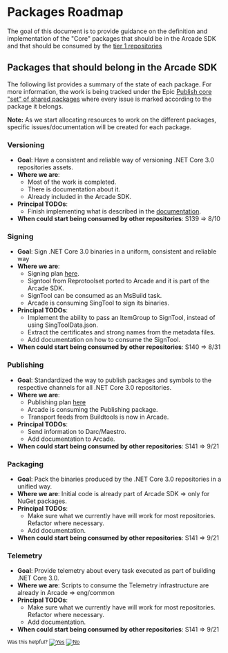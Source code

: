 # Packages Roadmap
The goal of this document is to provide guidance on the definition and implementation of the "Core" packages that should be in the
Arcade SDK and that should be consumed by the [tier 1 repositories](..\TierOneRepos.md)

## Packages that should belong in the Arcade SDK
The following list provides a summary of the state of each package. For more information, the work is being tracked under the Epic [Publish core "set" of shared packages](https://github.com/dotnet/arcade/issues/46) where every issue is marked according to the package it belongs.

**Note:** As we start allocating resources to work on the different packages, specific issues/documentation will be created for each package.

### Versioning
- **Goal**: Have a consistent and reliable way of versioning .NET Core 3.0 repositories assets.
- **Where we are**:
  - Most of the work is completed.
  - There is documentation about it.
  - Already included in the Arcade SDK.
- **Principal TODOs**:
  - Finish implementing what is described in the [documentation](Versioning.md).
- **When could start being consumed by other repositories**: S139 => 8/10

### Signing
- **Goal**: Sign .NET Core 3.0 binaries in a uniform, consistent and reliable way
- **Where we are**:
  - Signing plan [here](SigningPlan.md).
  - Signtool from Reprotoolset ported to Arcade and it is part of the Arcade SDK.
  - SignTool can be consumed as an MsBuild task.
  - Arcade is consuming SingTool to sign its binaries.
- **Principal TODOs**:
  - Implement the ability to pass an ItemGroup to SignTool, instead of using SingToolData.json.
  - Extract the certificates and strong names from the metadata files.
  - Add documentation on how to consume the SignTool.
- **When could start being consumed by other repositories**: S140 => 8/31

### Publishing
- **Goal**: Standardized the way to publish packages and symbols to the respective channels for all .NET Core 3.0 repositories.
- **Where we are**: 
  - Publishing plan [here](PublishingPlan.md)
  - Arcade is consuming the Publishing package.
  - Transport feeds from Buildtools is now in Arcade.
- **Principal TODOs**:
  - Send information to Darc/Maestro.
  - Add documentation to Arcade.
- **When could start being consumed by other repositories**: S141 => 9/21

### Packaging
- **Goal**: Pack the binaries produced by the .NET Core 3.0 repositories in a unified way.
- **Where we are**: Initial code is already part of Arcade SDK => only for NuGet packages.
- **Principal TODOs**: 
  - Make sure what we currently have will work for most repositories. Refactor where necessary.
  - Add documentation.
- **When could start being consumed by other repositories**: S141 => 9/21

### Telemetry
- **Goal**: Provide telemetry about every task executed as part of building .NET Core 3.0.
- **Where we are**: Scripts to consume the Telemetry infrastructure are already in Arcade => eng/common
- **Principal TODOs**:
  - Make sure what we currently have will work for most repositories. Refactor where necessary.
  - Add documentation.
- **When could start being consumed by other repositories**: S141 => 9/21


<!-- Begin Generated Content: Doc Feedback -->
<sub>Was this helpful? [![Yes](https://helix.dot.net/f/ip/5?p=Documentation%5CCorePackages%5CPackagesRoadmap.md)](https://helix.dot.net/f/p/5?p=Documentation%5CCorePackages%5CPackagesRoadmap.md) [![No](https://helix.dot.net/f/in)](https://helix.dot.net/f/n/5?p=Documentation%5CCorePackages%5CPackagesRoadmap.md)</sub>
<!-- End Generated Content-->
